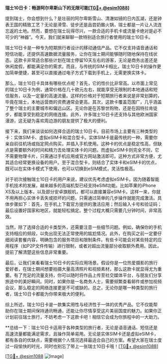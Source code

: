 **瑞士10日卡：畅游阿尔卑斯山下的无限可能[[TG💪+ @esim1088](https://t.me/s/esim1088)]**

提到瑞士，你会想到什么？是壮丽的阿尔卑斯雪山、清澈如镜的日内瓦湖，还是钟表王国的精致工艺？无论是滑雪、徒步还是品尝奶酪火锅，瑞士都是一片让人流连忘返的土地。然而，要想在瑞士玩得尽兴，一款合适的手机卡或流量卡绝对是必不可少的“神器”。今天，我们就来聊聊一款特别适合旅行者使用的瑞士10日卡。

瑞士10日卡是一种专为短期旅行者设计的移动通信产品。它不仅支持语音通话和短信功能，还提供高速数据流量服务，让你在瑞士期间能够随时随地保持在线状态。这款卡非常适合那些计划在瑞士停留10天左右的游客，无论是商务出差还是休闲度假，都能满足你的需求。而且，与传统的SIM卡相比，瑞士10日卡的操作更加简单便捷，甚至可以直接通过电子方式下载到手机上，无需更换实体卡。

那么，瑞士10日卡具体有哪些优点呢？首先，它的性价比非常高。以市面上常见的瑞士10日卡为例，通常价格在几十欧元左右，就能享受无限制的本地通话和短信服务，以及一定量的高速流量。这样的价格对于短期旅行者来说是非常划算的，毕竟在瑞士，本地运营商的资费通常会更高。其次，这款卡覆盖范围广，几乎涵盖了整个瑞士的主要城市和偏远山区。无论你是在苏黎世购物，还是在因特拉肯徒步，都能享受到稳定的网络连接。此外，许多瑞士10日卡还支持与其他欧洲国家漫游，这无疑为喜欢周边游的朋友提供了极大的便利。

接下来，我们来谈谈如何选择合适的瑞士10日卡。目前市场上主要有三种类型的卡：实体SIM卡、虚拟eSIM卡和混合型卡。实体SIM卡是最传统的一种，需要你亲自前往机场或指定网点购买，并插入手机使用。这种卡的优点是稳定性高，但缺点是需要额外的时间和精力去处理实体卡的问题。而虚拟eSIM卡则完全不同，它不需要物理卡片，只需通过手机应用或官方网站激活即可。这种方式非常方便，尤其适合经常更换设备的用户。至于混合型卡，则结合了实体卡和eSIM卡的优点，既可以在实体卡模式下使用，也可以切换到eSIM模式，灵活性极高。

对于初次接触瑞士10日卡的用户来说，建议优先考虑虚拟eSIM卡。因为随着智能手机技术的发展，越来越多的高端机型已经支持eSIM功能。比如苹果的iPhone XS及以上版本，以及部分安卓旗舰机，都可以直接兼容eSIM卡。这样一来，你就不用再担心实体卡丢失或损坏的问题，只需通过简单的几步操作就能完成激活。具体步骤如下：首先，在手机上下载官方提供的激活应用；然后输入卡号和验证码；最后设置好国家和地区，就能轻松搞定。整个过程大概只需要几分钟时间，非常高效。

当然，除了选择合适的卡类型外，还需要注意一些细节问题。例如，确保你的手机支持相应的频段，以免出现无法正常使用的尴尬情况。此外，在购买之前一定要仔细阅读套餐内容，明确包含的服务项目和限制条件。有些卡可能会对某些特定的应用程序（如P2P文件传输）进行限制，或者对超出流量部分收取额外费用。因此，提前了解清楚这些信息非常重要。

最后，让我们来看看瑞士10日卡的实际应用场景。假设你是一位热爱摄影的旅行爱好者，在瑞士期间想要拍摄大量高清照片和视频素材，那么这款卡就显得尤为重要。有了充足的流量支持，你可以随时将作品上传至社交媒体平台，与朋友们分享旅途中的美好瞬间。同时，如果你是一名商务人士，需要频繁查看邮件或参加视频会议，那么稳定的网络连接更是不可或缺的。总之，无论你是哪一种类型的旅行者，瑞士10日卡都能为你带来极大的便利。

综上所述，瑞士10日卡是一款集实用性与经济性于一体的优秀产品。它不仅能帮助你在瑞士期间保持通讯畅通，还能让你尽情享受这片美丽国度的魅力。如果你正计划前往瑞士旅行，不妨考虑一下这款卡吧！相信它会成为你旅程中的一大助力。

**总结一下：瑞士10日卡适用于各种类型的旅行者，无论是语音通话、短信还是高速流量都能满足需求，且操作简单易用。无论是实体SIM卡还是虚拟eSIM卡，都有各自的优缺点，需要根据个人情况选择最适合自己的方案。希望大家在瑞士度过一段愉快的时光，同时也别忘了带上一张瑞士10日卡哦！[[TG💪+ @esim1088](https://t.me/s/esim1088)]

[[TG💪+ @esim1088](https://t.me/s/esim1088) ![Image](https://i.postimg.cc/4NQfJmqS/Snipaste-2025-05-13-00-14-12.png)]